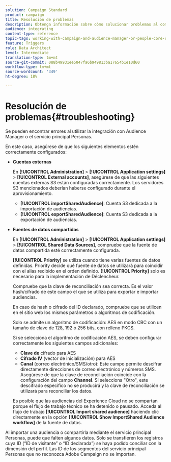 ```yaml
---
solution: Campaign Standard
product: campaign
title: Resolución de problemas
description: Obtenga información sobre cómo solucionar problemas al compartir recursos.
audience: integrating
content-type: reference
topic-tags: working-with-campaign-and-audience-manager-or-people-core-service
feature: Triggers
role: Data Architect
level: Intermediate
translation-type: tm+mt
source-git-commit: 088b49931ee5047fa6b949813ba17654b1e10d60
workflow-type: tm+mt
source-wordcount: '349'
ht-degree: 18%

---
```



# Resolución de problemas{#troubleshooting}

Se pueden encontrar errores al utilizar la integración con Audience Manager o el servicio principal Personas.

En este caso, asegúrese de que los siguientes elementos estén correctamente configurados:

* **Cuentas externas**

   En **[!UICONTROL Administration]** > **[!UICONTROL Application settings]** > **[!UICONTROL External accounts]**, asegúrese de que las siguientes cuentas externas S3 están configuradas correctamente. Los servidores S3 mencionados deberían haberse configurado durante el aprovisionamiento.

   * **[!UICONTROL importSharedAudience]**: Cuenta S3 dedicada a la importación de audiencias.
   * **[!UICONTROL exportSharedAudience]**: Cuenta S3 dedicada a la exportación de audiencias.

* **Fuentes de datos compartidas**

   En **[!UICONTROL Administration]** > **[!UICONTROL Application settings]** > **[!UICONTROL Shared Data Sources]**, compruebe que la fuente de datos compartida esté correctamente configurada.

   **[!UICONTROL Priority]** se utiliza cuando tiene varias fuentes de datos definidas. Priority decide qué fuente de datos se utilizará para coincidir con el alias recibido en el orden definido. **[!UICONTROL Priority]** solo es necesario para la implementación de Déclencheur.

   Compruebe que la clave de reconciliación sea correcta. Es el valor hash/cifrado de este campo el que se utiliza para exportar e importar audiencias.

   En caso de hash o cifrado del ID declarado, compruebe que se utilicen en el sitio web los mismos parámetros o algoritmos de codificación.

   Solo se admite un algoritmo de codificación: AES en modo CBC con un tamaño de clave de 128, 192 o 256 bits, con relleno PKCS.

   Si se selecciona el algoritmo de codificación AES, se deben configurar correctamente los siguientes campos adicionales:

   * **Clave de** cifrado para AES
   * **Cifrado IV**  (vector de inicialización) para AES
   * **Canal**  (correo electrónico/SMS/otro): Este campo permite descifrar directamente direcciones de correo electrónico y números SMS. Asegúrese de que la clave de reconciliación coincide con la configuración del campo **Channel**. Si selecciona &quot;Otro&quot;, este descifrado específico no se producirá y la clave de reconciliación se utilizará para reconciliar los datos.

   Es posible que las audiencias del Experience Cloud no se compartan porque el flujo de trabajo técnico se ha detenido o pausado. Acceda al flujo de trabajo **[!UICONTROL Import shared audience]** haciendo clic directamente en la opción **[!UICONTROL Show ImportShared Audience workflow]** de la fuente de datos.

Al importar una audiencia o compartirla mediante el servicio principal Personas, puede que falten algunos datos. Solo se transfieren los registros cuya ID (“ID de visitante” o “ID declarada”) se haya podido conciliar con la dimensión del perfil. Las ID de los segmentos del servicio principal Personas que no reconozca Adobe Campaign no se importan.
